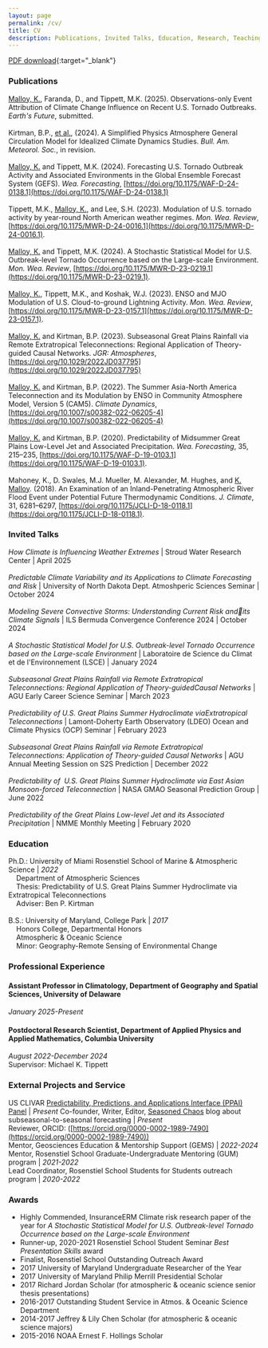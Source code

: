 ```yaml
---
layout: page
permalink: /cv/
title: CV
description: Publications, Invited Talks, Education, Research, Teaching, Service, Skills.
---
```


[PDF download](/assets/pdf/KelseyMalloy_CV_Jan2025.pdf){:target="_blank"}

### Publications

<u>Malloy, K.</u>, Faranda, D., and Tippett, M.K. (2025). Observations-only Event Attribution of Climate Change Influence on Recent U.S. Tornado Outbreaks. <i>Earth's Future</i>, submitted. 
<br><br>
Kirtman, B.P., <u>et al.</u>, (2024). A Simplified Physics Atmosphere General Circulation Model for Idealized Climate Dynamics Studies. <i>Bull. Am. Meteorol. Soc.</i>, in revision. 
<br><br>
<u>Malloy, K.</u> and Tippett, M.K. (2024). Forecasting U.S. Tornado Outbreak Activity and Associated Environments in the Global Ensemble Forecast System (GEFS). <i>Wea. Forecasting</i>, [https://doi.org/10.1175/WAF-D-24-0138.1](https://doi.org/10.1175/WAF-D-24-0138.1)
<br><br>
Tippett, M.K., <u>Malloy, K.</u>, and Lee, S.H. (2023). Modulation of U.S. tornado activity by year-round North American weather regimes. <i>Mon. Wea. Review</i>, [https://doi.org/10.1175/MWR-D-24-0016.1](https://doi.org/10.1175/MWR-D-24-0016.1).
<br><br>
<u>Malloy, K.</u> and Tippett, M.K. (2024). A Stochastic Statistical Model for U.S. Outbreak-level Tornado Occurrence based on the Large-scale Environment. <i>Mon. Wea. Review</i>, [https://doi.org/10.1175/MWR-D-23-0219.1](https://doi.org/10.1175/MWR-D-23-0219.1).
<br><br>
<u>Malloy, K.</u>, Tippett, M.K., and Koshak, W.J. (2023). ENSO and MJO Modulation of U.S. Cloud-to-ground Lightning Activity. <i>Mon. Wea. Review</i>, [https://doi.org/10.1175/MWR-D-23-0157.1](https://doi.org/10.1175/MWR-D-23-0157.1).
<br><br>
<u>Malloy, K.</u> and Kirtman, B.P. (2023). Subseasonal Great Plains Rainfall via Remote Extratropical Teleconnections: Regional Application of Theory-guided Causal Networks. <i>JGR: Atmospheres</i>, [https://doi.org/10.1029/2022JD037795](https://doi.org/10.1029/2022JD037795)
<br><br>
<u>Malloy, K.</u> and Kirtman, B.P. (2022). The Summer Asia-North America Teleconnection and its Modulation by ENSO in Community Atmosphere Model, Version 5 (CAM5). <i>Climate Dynamics</i>, [https://doi.org/10.1007/s00382-022-06205-4](https://doi.org/10.1007/s00382-022-06205-4)
<br><br>
<u>Malloy, K.</u> and Kirtman, B.P. (2020).  Predictability of Midsummer Great Plains Low-Level Jet and Associated Precipitation. <i>Wea. Forecasting</i>, 35, 215–235, [https://doi.org/10.1175/WAF-D-19-0103.1](https://doi.org/10.1175/WAF-D-19-0103.1).
<br><br>
Mahoney, K., D. Swales, M.J. Mueller, M. Alexander, M. Hughes, and <u>K. Malloy</u>. (2018). An Examination of an Inland-Penetrating Atmospheric River Flood Event under Potential Future Thermodynamic Conditions. <i>J. Climate</i>, 31, 6281–6297, [https://doi.org/10.1175/JCLI-D-18-0118.1](https://doi.org/10.1175/JCLI-D-18-0118.1).

### Invited Talks

<!-- <i>Understanding Evolving Climate Variability and Risk for Severe Convective Storms</i> | Univ. Maryland Atmospheric and Oceanic Sciences Dept. Seminar | May 2025
<br><br> -->
<i>How Climate is Influencing Weather Extremes</i> | Stroud Water Research Center​ | April 2025
<br><br>
<i>Predictable Climate Variability and its Applications to Climate Forecasting and Risk</i> | University of North Dakota Dept. Atmoshperic Sciences Seminar​ | October 2024
<br><br>
<i>Modeling Severe Convective Storms: Understanding Current Risk andits Climate Signals</i> | ILS Bermuda Convergence Conference 2024​ | October 2024
<br><br>
<i>A Stochastic Statistical Model for U.S. Outbreak-level Tornado Occurrence based on the Large-scale Environment</i> | Laboratoire de Science du Climat et de l'Environnement (LSCE)​ | January 2024
<br><br>
<i>Subseasonal Great Plains Rainfall via Remote Extratropical Teleconnections: ​Regional Application of Theory-guided ​Causal Networks​</i> | AGU Early Career Science Seminar​ | March 2023
<br><br>
<i>Predictability of U.S. Great Plains Summer Hydroclimate via ​Extratropical Teleconnections​</i> | Lamont-Doherty Earth Observatory (LDEO) Ocean and Climate Physics (OCP) Seminar | February 2023
<br><br>
<i>Subseasonal Great Plains Rainfall via Remote Extratropical Teleconnections: ​Application of Theory-guided ​Causal Networks​</i> | AGU Annual Meeting Session on S2S Prediction | December 2022
<br><br>
<i>Predictability of ​ U.S. Great Plains Summer Hydroclimate via East Asian Monsoon-forced Teleconnection​</i> | NASA GMAO Seasonal Prediction Group | June 2022
<br><br>
<i>Predictability of the Great Plains Low-level Jet and its Associated Precipitation​</i> | NMME Monthly Meeting | February 2020

### Education
Ph.D.: University of Miami Rosenstiel School of Marine & Atmospheric Science | <i>2022</i>
<br>&nbsp;&nbsp;&nbsp;&nbsp;Department of Atmospheric Sciences
<br>&nbsp;&nbsp;&nbsp;&nbsp;Thesis: Predictability of U.S. Great Plains Summer Hydroclimate via Extratropical Teleconnections
<br>&nbsp;&nbsp;&nbsp;&nbsp;Adviser: Ben P. Kirtman
<br><br>
B.S.: University of Maryland, College Park | <i>2017</i>
<br>&nbsp;&nbsp;&nbsp;&nbsp;Honors College, Departmental Honors
<br>&nbsp;&nbsp;&nbsp;&nbsp;Atmospheric & Oceanic Science
<br>&nbsp;&nbsp;&nbsp;&nbsp;Minor: Geography-Remote Sensing of Environmental Change

### Professional Experience
#### Assistant Professor in Climatology, Department of Geography and Spatial Sciences, University of Delaware
<i>January 2025-Present</i>

#### Postdoctoral Research Scientist, Department of Applied Physics and Applied Mathematics, Columbia University
<i>August 2022-December 2024</i>
<br>Supervisor: Michael K. Tippett
  
### External Projects and Service
US CLIVAR [Predictability, Predictions, and Applications Interface (PPAI) Panel](https://usclivar.org/panels/ppai) | <i>Present</i>
Co-founder, Writer, Editor, [Seasoned Chaos](https://seasonedchaos.github.io) blog about subseasonal-to-seasonal forecasting | <i>Present</i>
<br>Reviewer, ORCID: ([https://orcid.org/0000-0002-1989-7490](https://orcid.org/0000-0002-1989-7490))
<br>Mentor, Geosciences Education & Mentorship Support (GEMS) | <i>2022-2024</i>
<br>Mentor, Rosenstiel School Graduate-Undergraduate Mentoring (GUM) program | <i>2021-2022</i>
<br>Lead Coordinator, Rosenstiel School Students for Students outreach program | <i>2020-2022</i>

### Awards
* Highly Commended, InsuranceERM Climate risk research paper of the year for <i>A Stochastic Statistical Model for U.S. Outbreak-level Tornado Occurrence based on the Large-scale Environment</i>
* Runner-up, 2020-2021 Rosenstiel School Student Seminar <i>Best Presentation Skills</i> award
* Finalist, Rosenstiel School Outstanding Outreach Award
* 2017 University of Maryland Undergraduate Researcher of the Year
* 2017 University of Maryland Philip Merrill Presidential Scholar
* 2017 Richard Jordan Scholar (for atmospheric & oceanic science senior thesis presentations)
* 2016-2017 Outstanding Student Service in Atmos. & Oceanic Science Department
* 2014-2017 Jeffrey & Lily Chen Scholar (for atmospheric & oceanic science majors)
* 2015-2016 NOAA Ernest F. Hollings Scholar
<br><br>
<div class="img_row">
    <img class="col three left" src="{{ site.baseurl }}/assets/img/NYCaerial.jpeg" alt="" title="NYC from the plane"/>
</div>
